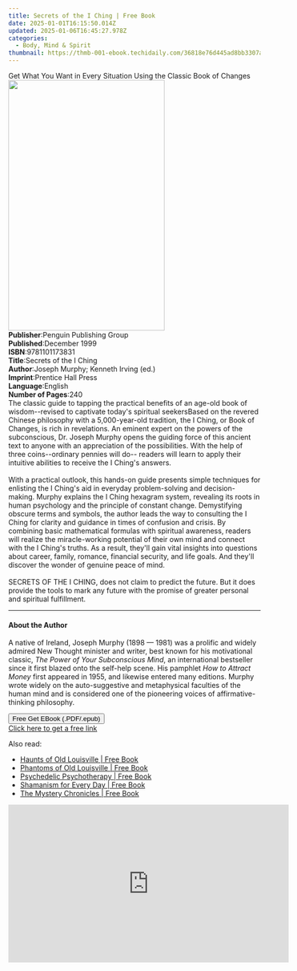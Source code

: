 ```yaml
---
title: Secrets of the I Ching | Free Book
date: 2025-01-01T16:15:50.014Z
updated: 2025-01-06T16:45:27.978Z
categories:
  - Body, Mind & Spirit
thumbnail: https://thmb-001-ebook.techidaily.com/36818e76d445ad8bb3307afa602d3853498fb23fecf2d278e41ac65cac0d4fae.jpg
---
```

<main id="book-container">
  <div class="flex flex-col">
    <div class="book-brief flex-1 py-6 px-4 sm:p-6 md:py-10 md:px-8">
      <!-- brief-->
      <div class="book-brief-main">
        Get What You Want in Every Situation Using the Classic Book of Changes
      </div>
    </div>
    <div
      class="book-meta-info flex-1 grid gap-4 col-start-1 col-end-3 row-start-1 sm:mb-6 sm:grid-cols-4 lg:gap-6 lg:col-start-2 lg:row-end-6 lg:row-span-6 lg:mb-0"
    >
      <div
        class="book-meta-info-left place-content-center mt-4 p-4 text-sm leading-6 col-start-2 col-span-2 dark:text-slate-400"
      >
        <img
          class="w-full h-500 object-cover rounded-lg sm:h-255 sm:col-span-2 lg:col-span-full"
          src="https://img-001-ebook.techidaily.com/492db8797f52343d4a037dd364152cb881a300f2e9c15f7f9081fd9a3d1f4fae.jpg"
          alt=""
          width="312"
          height="500"
        />
      </div>
      <div
        class="book-meta-info-right mt-2 col-start-1 row-start-2 col-span-3 self-center"
      >
        <!-- meta data  -->
        <div class="flex flex-col px-4 md:px-8">
          <div class="flex-1">
            <strong>Publisher</strong>:<span class="px-2"
              >Penguin Publishing Group</span
            >
          </div>
          <div class="flex-1">
            <strong>Published</strong>:<span class="px-2">December 1999</span>
          </div>
          <div class="flex-1">
            <strong>ISBN</strong>:<span class="px-2">9781101173831</span>
          </div>
          <div class="flex-1">
            <strong>Title</strong>:<span class="px-2"
              >Secrets of the I Ching</span
            >
          </div>
          <div class="flex-1">
            <strong>Author</strong>:<span class="px-2"
              >Joseph Murphy; Kenneth Irving (ed.)</span
            >
          </div>
          <div class="flex-1">
            <strong>Imprint</strong>:<span class="px-2"
              >Prentice Hall Press</span
            >
          </div>
          <div class="flex-1">
            <strong>Language</strong>:<span class="px-2">English</span>
          </div>
          <div class="flex-1">
            <strong>Number of Pages</strong>:<span class="px-2">240</span>
          </div>
        </div>
      </div>
    </div>
    <div class="book-description flex-1 py-6 px-4 sm:p-6 md:py-10 md:px-8">
      <div class="book-description-main">
        <div accordion-content="" id="description">
          The classic guide to tapping the practical benefits of an age-old book
          of wisdom--revised to captivate today's spiritual seekersBased on the
          revered Chinese philosophy with a 5,000-year-old tradition, the I
          Ching, or Book of Changes, is rich in revelations. An eminent expert
          on the powers of the subconscious, Dr. Joseph Murphy opens the guiding
          force of this ancient text to anyone with an appreciation of the
          possibilities. With the help of three coins--ordinary pennies will
          do-- readers will learn to apply their intuitive abilities to receive
          the I Ching's answers.<br /><br />With a practical outlook, this
          hands-on guide presents simple techniques for enlisting the I Ching's
          aid in everyday problem-solving and decision-making. Murphy explains
          the I Ching hexagram system, revealing its roots in human psychology
          and the principle of constant change.&nbsp;Demystifying obscure terms
          and symbols, the author leads the way to consulting the I Ching for
          clarity and guidance in times of confusion and crisis. By combining
          basic mathematical formulas with spiritual awareness, readers will
          realize the miracle-working potential of their own mind and connect
          with the I Ching's truths. As a result, they'll gain vital insights
          into questions about career, family, romance, financial security, and
          life goals. And they'll discover the wonder of genuine peace of
          mind.<br /><br />SECRETS OF THE I CHING, does not claim to predict the
          future. But it does provide the tools to mark any future with the
          promise of greater personal and spiritual fulfillment.
        </div>
        <div class="accordion-fader"></div>
      </div>
    </div>
    <div class="book-excerpts flex-1 py-6 px-4 sm:p-6 md:py-10 md:px-8">
      <!-- excerpts-->
      <div class="book-excerpts-main">
        <hr />
        <h4 class="placeholder placeholder-heading">
          <span>About the Author</span>
        </h4>
        <p>
          A native of Ireland, Joseph Murphy (1898 — 1981) was a prolific and
          widely admired New Thought minister and writer, best known for his
          motivational classic, <i>The Power of Your Subconscious Mind</i>, an
          international bestseller since it first blazed onto the self-help
          scene. His pamphlet <i>How to Attract Money</i> first appeared in
          1955, and likewise entered many editions. Murphy wrote widely on the
          auto-suggestive and metaphysical faculties of the human mind and is
          considered one of the pioneering voices of affirmative-thinking
          philosophy.
        </p>
      </div>
    </div>
    <div
      class="book-about-author flex-1 py-6 px-4 sm:p-6 md:py-10 md:px-8"
    ></div>
    <div class="book-free-get flex-1 py-6 px-4 sm:p-6 md:py-10 md:px-8">
      <button
        id="btn-free-get"
        class="bg-blue-500 hover:bg-blue-700 text-white font-bold py-2 px-4 rounded"
      >
        Free Get EBook (.PDF/.epub)
      </button>
      <div id="countdown-display" class="px-2 text-lg mt-2"></div>
      <a
        id="free-link"
        class="hidden bg-blue-500 hover:bg-blue-700 text-white font-bold py-2 px-4 rounded"
        href="https://www.ebooks.com/en-us/book/472974/secrets-of-the-i-ching/joseph-murphy/"
        target="_blank"
        >Click here to get a free link</a
      >
    </div>
    <script>
      let countdownTime = 0;
      let countdownInterval = null;
      document
        .getElementById('btn-free-get')
        .addEventListener('click', startCountdown);
      function startCountdown() {
        countdownTime = new Date().getTime() + 60000 * 3;
        countdownInterval = setInterval(updateCountdown, 1000);
        document.getElementById('btn-free-get').disabled = true;
        document
          .getElementById('btn-free-get')
          .classList.add('bg-gray-500', 'cursor-not-allowed');
      }
      function updateCountdown() {
        let currentTime = new Date().getTime();
        let timeLeft = countdownTime - currentTime;
        let secondsLeft = Math.floor(timeLeft / 1000);
        document.getElementById('countdown-display').innerHTML =
          `Remaining time: ${secondsLeft} seconds.`;
        if (secondsLeft <= 0) {
          clearInterval(countdownInterval);
          document.getElementById('btn-free-get').classList.add('hidden');
          document.getElementById('free-link').classList.remove('hidden');
          document.getElementById('countdown-display').innerHTML = '';
        }
      }
    </script>
  </div>
</main>

<ins class="adsbygoogle"
      style="display:block"
      data-ad-client="ca-pub-7571918770474297"
      data-ad-slot="8358498916"
      data-ad-format="auto"
      data-full-width-responsive="true"></ins>
    

<span class="atpl-alsoreadstyle">Also read:</span>
<div><ul>
<li><a href="https://novels-ebooks.techidaily.com/210079622-9780813174518-haunts-of-old-louisville/"><u>Haunts of Old Louisville | Free Book</u></a></li>
<li><a href="https://novels-ebooks.techidaily.com/210079477-9780813174488-phantoms-of-old-louisville/"><u>Phantoms of Old Louisville | Free Book</u></a></li>
<li><a href="https://novels-ebooks.techidaily.com/210079829-9780963009685-psychedelic-psychotherapy/"><u>Psychedelic Psychotherapy | Free Book</u></a></li>
<li><a href="https://novels-ebooks.techidaily.com/210080029-9780806541075-shamanism-for-every-day/"><u>Shamanism for Every Day | Free Book</u></a></li>
<li><a href="https://novels-ebooks.techidaily.com/210079488-9780813137070-the-mystery-chronicles/"><u>The Mystery Chronicles | Free Book</u></a></li>
</ul></div>

<!-- affiliate ads begin -->
<iframe width="560" height="315" src="https://www.youtube.com/embed/0OxkndZbIA4?si=TWJlkTbYKsVag8-q" title="YouTube video player" frameborder="0" allow="accelerometer; autoplay; clipboard-write; encrypted-media; gyroscope; picture-in-picture; web-share" referrerpolicy="strict-origin-when-cross-origin" allowfullscreen></iframe>
<!-- affiliate ads end -->

